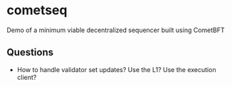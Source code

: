# cometseq
Demo of a minimum viable decentralized sequencer built using CometBFT


## Questions

- How to handle validator set updates? Use the L1? Use the execution client?
